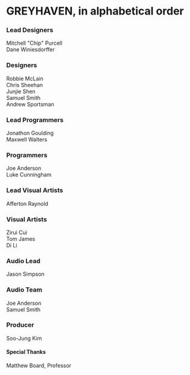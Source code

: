 # GREYHAVEN, in alphabetical order  
### Lead Designers
Mitchell "Chip" Purcell  
Dane Winiesdorffer  
### Designers  
Robbie McLain  
Chris Sheehan  
Junjie Shen  
Samuel Smith  
Andrew Sportsman  
### Lead Programmers  
Jonathon Goulding  
Maxwell Walters  
### Programmers  
Joe Anderson  
Luke Cunningham  
### Lead Visual Artists  
Afferton Raynold  
### Visual Artists  
Zirui Cui  
Tom James  
Di Li  
### Audio Lead  
Jason Simpson  
### Audio Team  
Joe Anderson  
Samuel Smith  
### Producer  
Soo-Jung Kim  
#### Special Thanks  
Matthew Board, Professor
